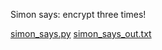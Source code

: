 Simon says: encrypt three times!

[simon_says.py](simon_says.py) [simon_says_out.txt](simon_says_out.txt)
